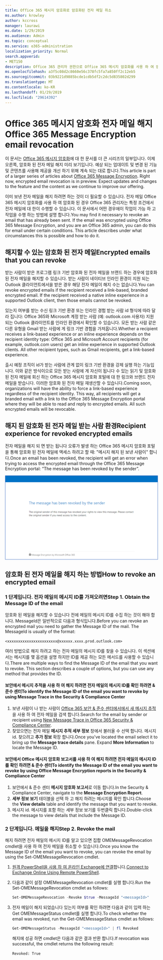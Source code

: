 ```yaml
---
title: Office 365 메시지 암호화로 암호화된 전자 메일 취소
ms.author: krowley
author: kccross
manager: laurawi
ms.date: 1/29/2019
ms.audience: Admin
ms.topic: conceptual
ms.service: o365-administration
localization_priority: Normal
search.appverid:
- MET150
description: Office 365 관리자 권한으로 Office 365 메시지 암호화를 사용 하 여 암호화 된 특정 전자 메일을 취소할 수 있습니다.
ms.openlocfilehash: a3f5c08d2c8660e56c378fc5fa7a850ff2c12eb5
ms.sourcegitcommit: 03b9221d9885bcde1cdb5df2c2dc5d835802d299
ms.translationtype: MT
ms.contentlocale: ko-KR
ms.lasthandoff: 01/29/2019
ms.locfileid: "29614392"
---
```

# <a name="office-365-message-encryption-email-revocation"></a><span data-ttu-id="9d9de-103">Office 365 메시지 암호화 전자 메일 해지</span><span class="sxs-lookup"><span data-stu-id="9d9de-103">Office 365 Message Encryption email revocation</span></span>

<span data-ttu-id="9d9de-p101">이 문서는 [Office 365 메시지 암호화](ome.md)에 대 한 문서를 더 큰 시리즈의 일부입니다. 이제 오른쪽, 암호화 된 전자 메일 해지 미리 보기입니다. 예상 되는 업데이트 및 변경 된 기능 및 콘텐츠를 사용해 제공을 개선 하기 위해 계속 되는 대로 합니다.</span><span class="sxs-lookup"><span data-stu-id="9d9de-p101">This article is part of a larger series of articles about [Office 365 Message Encryption](ome.md). Right now, encrypted email revocation is in preview. Expect updates and changes to the feature and the content as we continue to improve our offering.</span></span>

<span data-ttu-id="9d9de-p102">이미 보낸 전자 메일을 해지 하려면 하는 것이 더 필요할 수 있습니다. 전자 메일 Office 365 메시지 암호화를 사용 하 여 암호화 된 경우 Office 365 관리자는 특정 조건에서 전자 메일에 대 한이 수행할 수 있습니다. 이 문서에서 어떤 경우에이 작업이 가능 하 고 작업을 수행 하는 방법에 설명 합니다.</span><span class="sxs-lookup"><span data-stu-id="9d9de-p102">You may find it necessary to revoke an email that has already been sent. If the email was encrypted using Office 365 Message Encryption, and you are an Office 365 admin, you can do this for email under certain conditions. This article describes under what circumstances this is possible and how to do it.</span></span>
  
## <a name="encrypted-emails-that-you-can-revoke"></a><span data-ttu-id="9d9de-110">해지할 수 있는 암호화 된 전자 메일</span><span class="sxs-lookup"><span data-stu-id="9d9de-110">Encrypted emails that you can revoke</span></span>

<span data-ttu-id="9d9de-p103">받는 사람이 받은 프로그램 링크 기반 암호화 된 전자 메일을 브랜드 하는 경우에 암호화 된 전자 메일을 해지할 수 있습니다. 받는 사람이 네이티브 인라인 환경이 지원 되는 Outlook 클라이언트에서을 받은 경우 해당 전자 메일이 해지 수는 없습니다.</span><span class="sxs-lookup"><span data-stu-id="9d9de-p103">You can revoke encrypted emails if the recipient received a link-based, branded encrypted email. If the recipient received a native inline experience in a supported Outlook client, then those emails cannot be revoked.</span></span>

<span data-ttu-id="9d9de-p104">있는지 여부를 받는 수신 링크 기반 환경 또는 인라인 경험 받는 사람 id 형식에 따라 달라 집니다: Office 365와 Microsoft 계정 받는 사람 (예: outlook.com 사용자) 지원 되는 Outlook 클라이언트를 인라인 환경에서 확인할 수 있습니다. 모든 받는 사람 같은 다른 유형을 Gmail 받는 사람에 게 링크 기반 경험을 가져옵니다.</span><span class="sxs-lookup"><span data-stu-id="9d9de-p104">Whether a recipient receives a link-based experience or an inline experience depends on the recipient identity type: Office 365 and Microsoft Account recipients (for example, outlook.com users) get an inline experience in supported Outlook clients. All other recipient types, such as Gmail recipients, get a link-based experience.</span></span>

<span data-ttu-id="9d9de-p105">출시 예정 조직이 id가 받는 사람에 관계 없이 링크 기반 환경을 강제 실행 하는 기능입니다. 이와 같은 방식이으로 모든 받는 사람에 게 자신이 됩니다 수 있는 읽기 및 암호화 된 전자 메일에 회신 하는 Office 365 메시지 암호화 포털에 대 한 링크와 브랜드 전자 메일을 받습니다. 이러한 암호화 된 전자 메일 재생산할 수 있습니다.</span><span class="sxs-lookup"><span data-stu-id="9d9de-p105">Coming soon, organizations will have the ability to force a link-based experience regardless of the recipient identity. This way, all recipients will get a branded email with a link to the Office 365 Message Encryption portal where they will be able to read and reply to encrypted emails. All such encrypted emails will be revocable.</span></span>
  
## <a name="recipient-experience-for-revoked-encrypted-emails"></a><span data-ttu-id="9d9de-118">해지 된 암호화 된 전자 메일 받는 사람 환경</span><span class="sxs-lookup"><span data-stu-id="9d9de-118">Recipient experience for revoked encrypted emails</span></span>

<span data-ttu-id="9d9de-119">전자 메일을 해지 되 면 받는 됩니다 오류가 발생 하는 Office 365 메시지 암호화 포털을 통해 암호화 된 전자 메일에 액세스 하려고 할 때: "메시지 해지 된 보낸 사람이" 합니다.</span><span class="sxs-lookup"><span data-stu-id="9d9de-119">Once an email has been revoked, the recipient will get an error when trying to access the encrypted email through the Office 365 Message Encryption portal: “The message has been revoked by the sender”.</span></span>

![해지 된 암호화 된 전자 메일을 보여주는 스크린샷](media/revoked-encrypted-email.png)

## <a name="how-to-revoke-an-encrypted-email"></a><span data-ttu-id="9d9de-121">암호화 된 전자 메일을 해지 하는 방법</span><span class="sxs-lookup"><span data-stu-id="9d9de-121">How to revoke an encrypted email</span></span>

### <a name="step-1-obtain-the-message-id-of-the-email"></a><span data-ttu-id="9d9de-p106">1 단계입니다. 전자 메일의 메시지 ID를 가져오려면</span><span class="sxs-lookup"><span data-stu-id="9d9de-p106">Step 1. Obtain the Message ID of the email</span></span>

<span data-ttu-id="9d9de-p107">암호화 된 메일을 해지할 수 있습니다 전에 메일의 메시지 ID를 수집 하는 것이 해야 합니다. MessageId은 일반적으로 다음과 형식입니다.</span><span class="sxs-lookup"><span data-stu-id="9d9de-p107">Before you can revoke an encrypted mail you need to gather the Message ID of the mail. The MessageId is usually of the format:</span></span>

`<xxxxxxxxxxxxxxxxxxxxxxx@xxxxxx.xxxx.prod.outlook.com>`  

<span data-ttu-id="9d9de-p108">여러 방법으로 해지 하려고 하는 전자 메일의 메시지 ID를 찾을 수 있습니다. 이 섹션에서는 메시지를 몇 옵션을 설명 하지만 ID를 제공 하는 모든 메서드를 사용할 수 있습니다.</span><span class="sxs-lookup"><span data-stu-id="9d9de-p108">There are multiple ways to find the Message ID of the email that you want to revoke. This section describes a couple of options, but you can use any method that provides the ID.</span></span>

#### <a name="to-identify-the-message-id-of-the-email-you-want-to-revoke-by-using-message-trace-in-the-security-amp-compliance-center"></a><span data-ttu-id="9d9de-128">보안에서 메시지 추적을 사용 하 여 해지 하려면 전자 메일의 메시지 ID를 확인 하려면 &amp; 준수 센터</span><span class="sxs-lookup"><span data-stu-id="9d9de-128">To identify the Message ID of the email you want to revoke by using Message Trace in the Security &amp; Compliance Center</span></span>

1. <span data-ttu-id="9d9de-129">보낸 사람이 나 받는 사람이 [Office 365 보안 & 준수 센터에서에서 새 메시지 추적](https://blogs.technet.microsoft.com/exchange/2018/05/02/new-message-trace-in-office-365-security-compliance-center/)을 사용 하 여 전자 메일을 검색 합니다.</span><span class="sxs-lookup"><span data-stu-id="9d9de-129">Search for the email by sender or recipient using [New Message Trace in Office 365 Security & Compliance Center](https://blogs.technet.microsoft.com/exchange/2018/05/02/new-message-trace-in-office-365-security-compliance-center/).</span></span>
2. <span data-ttu-id="9d9de-p109">찾았으면는 전자 메일 **메시지 추적 세부 정보** 창에서 불러올 수 선택 합니다. 메시지 id. 찾으려고 **추가 정보** 확장 합니다.</span><span class="sxs-lookup"><span data-stu-id="9d9de-p109">Once you've located the email select it to bring up the **Message trace details** pane. Expand **More Information** to locate the Message ID.</span></span>

#### <a name="to-identify-the-message-id-of-the-email-you-want-to-revoke-by-using-office-message-encryption-reports-in-the-security-amp-compliance-center"></a><span data-ttu-id="9d9de-132">보안에서 Office 메시지 암호화 보고서를 사용 하 여 해지 하려면 전자 메일의 메시지 ID를 확인 하려면 &amp; 준수 센터</span><span class="sxs-lookup"><span data-stu-id="9d9de-132">To identify the Message ID of the email you want to revoke by using Office Message Encryption reports in the Security &amp; Compliance Center</span></span>

1. <span data-ttu-id="9d9de-133">보안에서 &amp; 준수 센터 **메시지 암호화 보고서**로 이동 합니다.</span><span class="sxs-lookup"><span data-stu-id="9d9de-133">In the Security &amp; Compliance Center, navigate to the **Message Encryption Report**.</span></span>
2. <span data-ttu-id="9d9de-134">**세부 정보 보기** 테이블을 선택 하 고 해지 하려는 메시지를 확인 합니다.</span><span class="sxs-lookup"><span data-stu-id="9d9de-134">Choose the **View details** table and identify the message that you want to revoke.</span></span>
3. <span data-ttu-id="9d9de-135">메시지 id. 메시지를 포함 하는 세부 정보 보기를 두번클릭 합니다.</span><span class="sxs-lookup"><span data-stu-id="9d9de-135">Double-click the message to view details that include the Message ID.</span></span>

### <a name="step-2-revoke-the-mail"></a><span data-ttu-id="9d9de-p110">2 단계입니다. 메일을 해지</span><span class="sxs-lookup"><span data-stu-id="9d9de-p110">Step 2. Revoke the mail</span></span>  

<span data-ttu-id="9d9de-138">해지 하려면 전자 메일의 메시지 ID를 알고 있으면 집합 OMEMessageRevocation cmdlet을 사용 하 여 전자 메일을 취소할 수 있습니다.</span><span class="sxs-lookup"><span data-stu-id="9d9de-138">Once you know the Message ID of the email you want to revoke, you can revoke the email by using the Set-OMEMessageRevocation cmdlet.</span></span>

1. <span data-ttu-id="9d9de-139">[원격 PowerShell을 사용 하 여 온라인 Exchange에 연결](https://docs.microsoft.com/powershell/exchange/exchange-online/connect-to-exchange-online-powershell/connect-to-exchange-online-powershell?view=exchange-ps)합니다.</span><span class="sxs-lookup"><span data-stu-id="9d9de-139">[Connect to Exchange Online Using Remote PowerShell](https://docs.microsoft.com/powershell/exchange/exchange-online/connect-to-exchange-online-powershell/connect-to-exchange-online-powershell?view=exchange-ps).</span></span>

2. <span data-ttu-id="9d9de-140">다음과 같이 설정 OMEMessageRevocation cmdlet를 실행 합니다.</span><span class="sxs-lookup"><span data-stu-id="9d9de-140">Run the Set-OMEMessageRevocation cmdlet as follows:</span></span>

    ```powershell
    Set-OMEMessageRevocation -Revoke $true -MessageId "<messageId>"
    ```  

3. <span data-ttu-id="9d9de-141">전자 메일이 해지 되었습니다 있는지 여부를 확인 하려면 다음과 같이 입력 하는 Get OMEMessageStatus cmdlet를 실행 합니다.</span><span class="sxs-lookup"><span data-stu-id="9d9de-141">To check whether the email was revoked, run the Get-OMEMessageStatus cmdlet as follows:</span></span>

    ```powershell
    Get-OMEMessageStatus -MessageId "<messageId>" | fl Revoked
    ```  
    <span data-ttu-id="9d9de-142">해지에 성공 하면 cmdlet은 다음과 같은 결과 반환 합니다.</span><span class="sxs-lookup"><span data-stu-id="9d9de-142">If revocation was successful, the cmdlet returns the following result:</span></span>  

    `Revoked: True`
